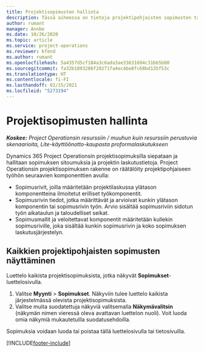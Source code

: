 ```yaml
---
title: Projektisopimusten hallinta
description: Tässä aiheessa on tietoja projektipohjaisten sopimusten tarkastelemisesta.
author: rumant
manager: Annbe
ms.date: 10/26/2020
ms.topic: article
ms.service: project-operations
ms.reviewer: kfend
ms.author: rumant
ms.openlocfilehash: 5a4357d5cf184a3c6ada3ae33631694c31bb5b00
ms.sourcegitcommit: fa32b1893286f20271fa4ec4be8fc68bd135f53c
ms.translationtype: HT
ms.contentlocale: fi-FI
ms.lasthandoff: 02/15/2021
ms.locfileid: "5273194"
---
```

# <a name="manage-project-contracts"></a>Projektisopimusten hallinta

_**Koskee:** Project Operationsin resurssiin / muuhun kuin resurssiin perustuvia skenaarioita, Lite-käyttöönotto-kaupasta proformalaskutukseen_

Dynamics 365 Project Operationsin projektisopimuksilla siepataan ja hallitaan sopimuksen sitoumuksia ja projektin laskutustietoja. Project Operationsin projektisopimuksen rakenne on räätälöity projektipohjaiseen työhön seuraavien komponenttien avulla:

- Sopimusrivit, joilla määritetään projektilaskussa ylätason komponentteina ilmoitetut erilliset työkomponentit.
- Sopimusrivin tiedot, jotka määrittävät ja arvioivat kunkin ylätason komponentin tai sopimusrivin työn. Arvio sisältää sopimusriviin sidotun työn aikataulun ja taloudelliset seikat.
- Sopimusmallit ja veloitettavat komponentit määritetään kullekin sopimusriville, joka sisältää kunkin sopimusrivin ja koko sopimuksen laskutusjärjestelyn.

## <a name="view-all-project-based-contracts"></a>Kaikkien projektipohjaisten sopimusten näyttäminen

Luettelo kaikista projektisopimuksista, jotka näkyvät **Sopimukset**-luettelosivulla. 

1. Valitse **Myynti** > **Sopimukset**. Näkyviin tulee luettelo kaikista järjestelmässä olevista projektisopimuksista. 
2. Valitse muita suodatettuja näkyviä valitsemalla **Näkymävalitsin** (näkymän nimen vieressä oleva avattavan luettelon nuoli). Voit luoda omia näkymiä mukautetuilla suodatusehdoilla.

Sopimuksia voidaan luoda tai poistaa tällä luettelosivulla tai tietosivuilla.


[!INCLUDE[footer-include](../../includes/footer-banner.md)]